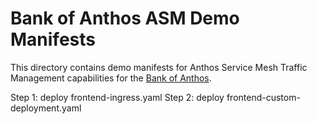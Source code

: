 # Bank of Anthos ASM Demo Manifests

This directory contains demo manifests for Anthos Service Mesh Traffic Management capabilities for the [Bank of Anthos](https://github.com/GoogleCloudPlatform/bank-of-anthos).

Step 1: deploy frontend-ingress.yaml
Step 2: deploy frontend-custom-deployment.yaml
